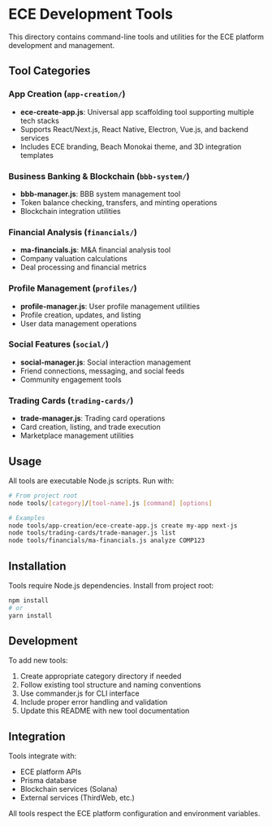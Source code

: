 # ECE Development Tools

This directory contains command-line tools and utilities for the ECE platform development and management.

## Tool Categories

### App Creation (`app-creation/`)

- **ece-create-app.js**: Universal app scaffolding tool supporting multiple tech stacks
- Supports React/Next.js, React Native, Electron, Vue.js, and backend services
- Includes ECE branding, Beach Monokai theme, and 3D integration templates

### Business Banking & Blockchain (`bbb-system/`)

- **bbb-manager.js**: BBB system management tool
- Token balance checking, transfers, and minting operations
- Blockchain integration utilities

### Financial Analysis (`financials/`)

- **ma-financials.js**: M&A financial analysis tool
- Company valuation calculations
- Deal processing and financial metrics

### Profile Management (`profiles/`)

- **profile-manager.js**: User profile management utilities
- Profile creation, updates, and listing
- User data management operations

### Social Features (`social/`)

- **social-manager.js**: Social interaction management
- Friend connections, messaging, and social feeds
- Community engagement tools

### Trading Cards (`trading-cards/`)

- **trade-manager.js**: Trading card operations
- Card creation, listing, and trade execution
- Marketplace management utilities

## Usage

All tools are executable Node.js scripts. Run with:

```bash
# From project root
node tools/[category]/[tool-name].js [command] [options]

# Examples
node tools/app-creation/ece-create-app.js create my-app next-js
node tools/trading-cards/trade-manager.js list
node tools/financials/ma-financials.js analyze COMP123
```

## Installation

Tools require Node.js dependencies. Install from project root:

```bash
npm install
# or
yarn install
```

## Development

To add new tools:

1. Create appropriate category directory if needed
2. Follow existing tool structure and naming conventions
3. Use commander.js for CLI interface
4. Include proper error handling and validation
5. Update this README with new tool documentation

## Integration

Tools integrate with:
- ECE platform APIs
- Prisma database
- Blockchain services (Solana)
- External services (ThirdWeb, etc.)

All tools respect the ECE platform configuration and environment variables.
